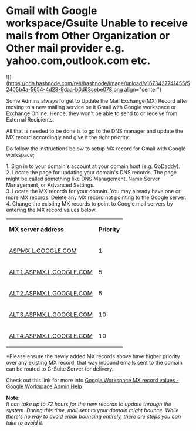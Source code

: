 # Gmail with Google workspace/Gsuite Unable to receive mails from Other Organization or Other mail provider e.g. yahoo.com,outlook.com etc.

![](https://cdn.hashnode.com/res/hashnode/image/upload/v1673437741455/52405b4a-5654-4d28-9daa-b0d63cebe078.png align="center")

Some Admins always forget to Update the Mail Exchange(MX) Record after moving to a new mailing service be it Gmail with Google workspace or Exchange Online. Hence, they won't be able to send to or receive from External Recipients.

All that is needed to be done is to go to the DNS manager and update the MX record accordingly and give it the right priority.

Do follow the instructions below to setup MX record for Gmail with Google workspace;

1\. Sign in to your domain's account at your domain host (e.g. GoDaddy).  
2\. Locate the page for updating your domain's DNS records. The page might be called something like DNS Management, Name Server Management, or Advanced Settings.  
3\. Locate the MX records for your domain. You may already have one or more MX records. Delete any MX record not pointing to the Google server.  
4\. Change the existing MX records to point to Google mail servers by entering the MX record values below.

<table><tbody><tr><td colspan="1" rowspan="1"><p><strong>MX server address</strong></p></td><td colspan="1" rowspan="1"><p><strong>Priority</strong></p></td></tr><tr><td colspan="1" rowspan="1"><p><a target="_blank" rel="noopener noreferrer nofollow" href="http://ASPMX.L.GOOGLE.COM" style="pointer-events: none">ASPMX.L.GOOGLE.COM</a></p></td><td colspan="1" rowspan="1"><p>1</p></td></tr><tr><td colspan="1" rowspan="1"><p><a target="_blank" rel="noopener noreferrer nofollow" href="http://ALT1.ASPMX.L.GOOGLE.COM" style="pointer-events: none">ALT1.ASPMX.L.GOOGLE.COM</a></p></td><td colspan="1" rowspan="1"><p>5</p></td></tr><tr><td colspan="1" rowspan="1"><p><a target="_blank" rel="noopener noreferrer nofollow" href="http://ALT2.ASPMX.L.GOOGLE.COM" style="pointer-events: none">ALT2.ASPMX.L.GOOGLE.COM</a></p></td><td colspan="1" rowspan="1"><p>5</p></td></tr><tr><td colspan="1" rowspan="1"><p><a target="_blank" rel="noopener noreferrer nofollow" href="http://ALT3.ASPMX.L.GOOGLE.COM" style="pointer-events: none">ALT3.ASPMX.L.GOOGLE.COM</a></p></td><td colspan="1" rowspan="1"><p>10</p></td></tr><tr><td colspan="1" rowspan="1"><p><a target="_blank" rel="noopener noreferrer nofollow" href="http://ALT4.ASPMX.L.GOOGLE.COM" style="pointer-events: none">ALT4.ASPMX.L.GOOGLE.COM</a></p></td><td colspan="1" rowspan="1"><p>10</p></td></tr></tbody></table>

\*Please ensure the newly added MX records above have higher priority over any existing MX record, that way inbound emails sent to the domain can be routed to G-Suite Server for delivery.

Check out this link for more info [Google Workspace MX record values - Google Workspace Admin Help](https://support.google.com/a/answer/174125?hl=en)

**Note**:  
*It can take up to 72 hours for the new records to update through the system. During this time, mail sent to your domain might bounce. While there's no way to avoid email bouncing entirely, there are steps you can take to avoid it.*